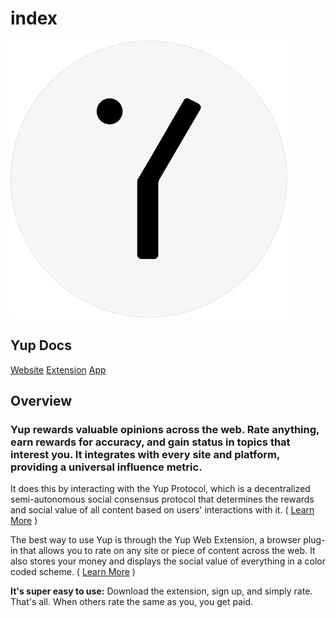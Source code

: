 # index

![](../.gitbook/assets/yup-logo-rounded.svg)

##  Yup Docs

 [ Website](https://yup.io) [ Extension](https://chrome.google.com/webstore/detail/nhmeoaahigiljjdkoagafdccikgojjoi) [ App](https://app.yup.io/) 

## Overview

###  Yup rewards valuable opinions across the web. Rate anything, earn rewards for accuracy, and gain status in topics that interest you. It integrates with every site and platform, providing a universal influence metric.

It does this by interacting with the Yup Protocol, which is a decentralized semi-autonomous social consensus protocol that determines the rewards and social value of all content based on users' interactions with it. \( [Learn More](https://github.com/Yup-io/yup_docs/tree/24938ac610bbd465109806ec69fb9e97054f2399/protocol.md) \)

The best way to use Yup is through the Yup Web Extension, a browser plug-in that allows you to rate on any site or piece of content across the web. It also stores your money and displays the social value of everything in a color coded scheme. \( [Learn More](https://github.com/Yup-io/yup_docs/tree/24938ac610bbd465109806ec69fb9e97054f2399/ext.md) \)

**It's super easy to use:** Download the extension, sign up, and simply rate. That's all. When others rate the same as you, you get paid.

